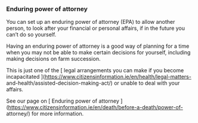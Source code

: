 ###  Enduring power of attorney

You can set up an enduring power of attorney (EPA) to allow another person, to
look after your financial or personal affairs, if in the future you can’t do
so yourself.

Having an enduring power of attorney is a good way of planning for a time when
you may not be able to make certain decisions for yourself, including making
decisions on farm succession.

This is just one of the [ legal arrangements you can make if you become
incapacitated ](https://www.citizensinformation.ie/en/health/legal-matters-
and-health/assisted-decision-making-act/) or unable to deal with your affairs.

See our page on [ Enduring power of attorney
](https://www.citizensinformation.ie/en/death/before-a-death/power-of-
attorney/) for more information.
